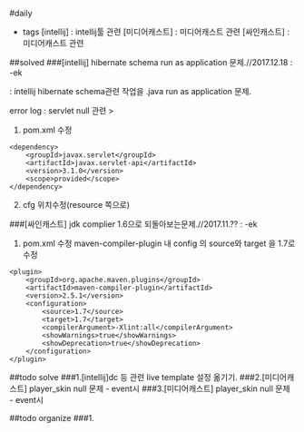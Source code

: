 #daily
- tags
 [intellij] : intellij툴 관련
 [미디어캐스트] : 미디어캐스트 관련
 [싸인캐스트] : 미디어캐스트 관련

##solved
###[intellij] hibernate schema run as application 문제.//2017.12.18 : -ek

: intellij hibernate schema관련 작업을 .java run as application 문제.

error log : servlet null 관련  >
 1. pom.xml 수정
 ```
 <dependency>
     <groupId>javax.servlet</groupId>
     <artifactId>javax.servlet-api</artifactId>
     <version>3.1.0</version>
     <scope>provided</scope>
 </dependency>
 ```
 2. cfg 위치수정(resource 쪽으로)


###[싸인캐스트] jdk complier 1.6으로 되돌아보는문제.//2017.11.?? : -ek
 1. pom.xml 수정
 maven-compiler-plugin 내 config 의 source와 target 을 1.7로 수정

```
<plugin>
    <groupId>org.apache.maven.plugins</groupId>
    <artifactId>maven-compiler-plugin</artifactId>
    <version>2.5.1</version>
    <configuration>
        <source>1.7</source>
        <target>1.7</target>
        <compilerArgument>-Xlint:all</compilerArgument>
        <showWarnings>true</showWarnings>
        <showDeprecation>true</showDeprecation>
    </configuration>
</plugin>
```

##todo solve
###1.[intellij]dc 등 관련 live template 설정 옮기기.
###2.[미디어캐스트] player_skin null 문제 - event시
###3.[미디어캐스트] player_skin null 문제 - event시


##todo organize
###1.